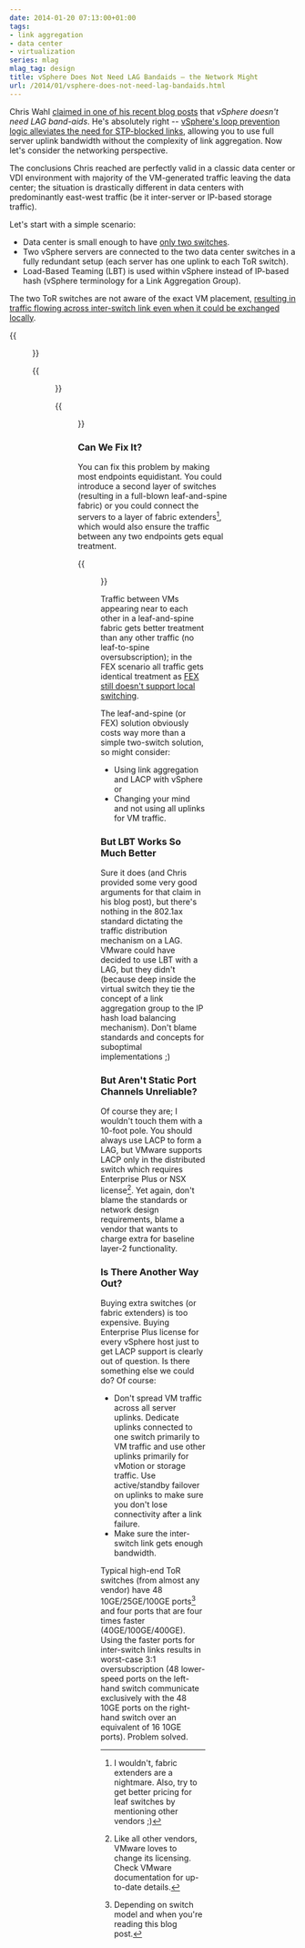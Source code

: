 ```yaml
---
date: 2014-01-20 07:13:00+01:00
tags:
- link aggregation
- data center
- virtualization
series: mlag
mlag_tag: design
title: vSphere Does Not Need LAG Bandaids – the Network Might
url: /2014/01/vsphere-does-not-need-lag-bandaids.html
---
```

Chris Wahl [claimed in one of his recent blog posts](http://wahlnetwork.com/2014/01/13/vsphere-need-lag-bandaids/) that *vSphere doesn\'t need LAG band-aids*. He\'s absolutely right -- [vSphere's loop prevention logic alleviates the need for STP-blocked links](http://blog.ipspace.net/2010/11/vmware-virtual-switch-no-need-for-stp.html), allowing you to use full server uplink bandwidth without the complexity of link aggregation. Now let's consider the networking perspective.
<!--more-->
The conclusions Chris reached are perfectly valid in a classic data center or VDI environment with majority of the VM-generated traffic leaving the data center; the situation is drastically different in data centers with predominantly east-west traffic (be it inter-server or IP-based storage traffic).

Let's start with a simple scenario:

- Data center is small enough to have [only two switches](https://blog.ipspace.net/2014/10/all-you-need-are-two-top-of-rack.html).
- Two vSphere servers are connected to the two data center switches in a fully redundant setup (each server has one uplink to each ToR switch).
- Load-Based Teaming (LBT) is used within vSphere instead of IP-based hash (vSphere terminology for a Link Aggregation Group).

The two ToR switches are not aware of the exact VM placement, [resulting in traffic flowing across inter-switch link even when it could be exchanged locally](http://blog.ipspace.net/2011/01/vswitch-in-multi-chassis-link.html).

{{<figure src="/2014/01/s320-vSwitch_MLAG_Phy.png" caption="Physical connectivity">}}

{{<figure src="/2014/01/s320-vSwitch_MLAG_Log.png" caption="VM MAC reachability as seen by the switches">}}

{{<figure src="/2014/01/s320-vSwitch_MLAG_Traffic.png" caption="Traffic flow between VMs on adjacent hypervisor hosts">}}

### Can We Fix It?

You can fix this problem by making most endpoints equidistant. You could introduce a second layer of switches (resulting in a full-blown leaf-and-spine fabric) or you could connect the servers to a layer of fabric extenders[^NOFEX], which would also ensure the traffic between any two endpoints gets equal treatment.

{{<figure src="/2014/01/s400-FEX_LAG.png">}}

[^NOFEX]: I wouldn't, fabric extenders are a nightmare. Also, try to get better pricing for leaf switches by mentioning other vendors ;)

Traffic between VMs appearing near to each other in a leaf-and-spine fabric gets better treatment than any other traffic (no leaf-to-spine oversubscription); in the FEX scenario all traffic gets identical treatment as [FEX still doesn't support local switching](http://www.cisco.com/en/US/docs/switches/datacenter/nexus2000/sw/configuration/guide/rel_6_2/b_Configuring_the_Cisco_Nexus_2000_Series_Fabric_Extender_rel_6_2_chapter_01.html).

The leaf-and-spine (or FEX) solution obviously costs way more than a simple two-switch solution, so might consider:

* Using link aggregation and LACP with vSphere or
* Changing your mind and not using all uplinks for VM traffic.

### But LBT Works So Much Better

Sure it does (and Chris provided some very good arguments for that claim in his blog post), but there's nothing in the 802.1ax standard dictating the traffic distribution mechanism on a LAG. VMware could have decided to use LBT with a LAG, but they didn't (because deep inside the virtual switch they tie the concept of a link aggregation group to the IP hash load balancing mechanism). Don't blame standards and concepts for suboptimal implementations ;)

### But Aren't Static Port Channels Unreliable?

Of course they are; I wouldn't touch them with a 10-foot pole. You should always use LACP to form a LAG, but VMware supports LACP only in the distributed switch which requires Enterprise Plus or NSX license[^MAYBE]. Yet again, don't blame the standards or network design requirements, blame a vendor that wants to charge extra for baseline layer-2 functionality.

[^MAYBE]: Like all other vendors, VMware loves to change its licensing. Check VMware documentation for up-to-date details.

### Is There Another Way Out?

Buying extra switches (or fabric extenders) is too expensive. Buying Enterprise Plus license for every vSphere host just to get LACP support is clearly out of question. Is there something else we could do? Of course:

* Don't spread VM traffic across all server uplinks. Dedicate uplinks connected to one switch primarily to VM traffic and use other uplinks primarily for vMotion or storage traffic. Use active/standby failover on uplinks to make sure you don't lose connectivity after a link failure.
* Make sure the inter-switch link gets enough bandwidth.

Typical high-end ToR switches (from almost any vendor) have 48 10GE/25GE/100GE ports[^MOD] and four ports that are four times faster (40GE/100GE/400GE). Using the faster ports for inter-switch links results in worst-case 3:1 oversubscription (48 lower-speed ports on the left-hand switch communicate exclusively with the 48 10GE ports on the right-hand switch over an equivalent of 16 10GE ports). Problem solved.

[^MOD]: Depending on switch model and when you're reading this blog post.